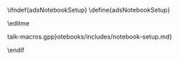 \ifndef{adsNotebookSetup}
\define{adsNotebookSetup}

\editme

talk-macros.gpp}otebooks/includes/notebook-setup.md}

\endif
